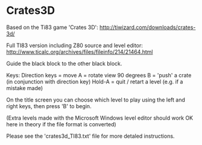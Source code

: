 # Crates3D

Based on the Ti83 game 'Crates 3D':
http://tiwizard.com/downloads/crates-3d/

Full TI83 version including Z80 source and level editor:
http://www.ticalc.org/archives/files/fileinfo/214/21464.html

Guide the black block to the other black block.

Keys: 
Direction keys = move
A = rotate view 90 degrees
B = 'push' a crate (in conjunction with direction key)
Hold-A = quit / retart a level (e.g. if a mistake made)

On the title screen you can choose which level to play
using the left and right keys, then press 'B' to begin.

(Extra levels made with the Microsoft Windows level editor should work
OK here in theory if the file format is converted)

Please see the 'crates3d_TI83.txt' file for more detaled instructions.
